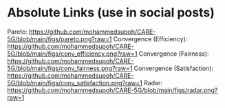 ﻿# Absolute Links (use in social posts)
Pareto: https://github.com/mohammedsupoh/CARE-5G/blob/main/figs/pareto.png?raw=1
Convergence (Efficiency): https://github.com/mohammedsupoh/CARE-5G/blob/main/figs/conv_efficiency.png?raw=1
Convergence (Fairness): https://github.com/mohammedsupoh/CARE-5G/blob/main/figs/conv_fairness.png?raw=1
Convergence (Satisfaction): https://github.com/mohammedsupoh/CARE-5G/blob/main/figs/conv_satisfaction.png?raw=1
Radar: https://github.com/mohammedsupoh/CARE-5G/blob/main/figs/radar.png?raw=1
